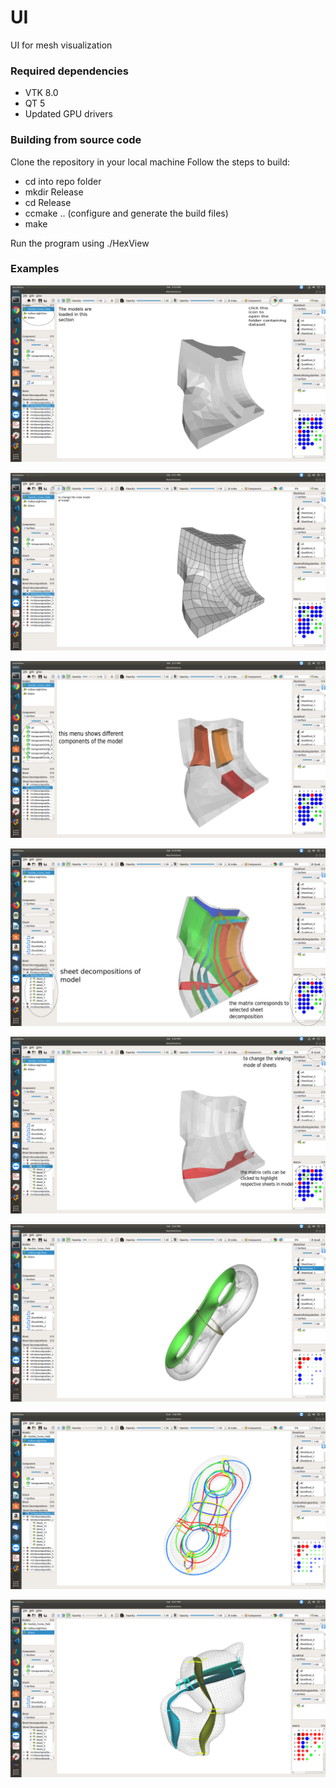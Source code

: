 # UI
UI for mesh visualization

### Required dependencies

- VTK 8.0
- QT 5
- Updated GPU drivers

### Building from source code

Clone the repository in your local machine
Follow the steps to build:
- cd into repo folder
- mkdir Release
- cd Release
- ccmake .. (configure and generate the build files)
- make

Run the program using ./HexView

### Examples

![alt text](/HexView/Resources/Pics/Fandisk_1.png)

![alt text](/HexView/Resources/Pics/Fandisk_2.png)

![alt text](/HexView/Resources/Pics/Fandisk_4.png)

![alt text](/HexView/Resources/Pics/Fandisk_6.png)

![alt text](/HexView/Resources/Pics/Fandisk_7.png)

![alt text](/HexView/Resources/Pics/Eight_1.png)

![alt text](/HexView/Resources/Pics/Hollow_8.png)

![alt text](/HexView/Resources/Pics/Kitten_1.png)
